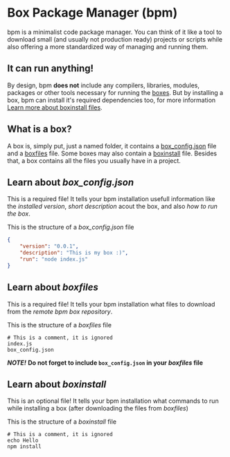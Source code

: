 # Box Package Manager (bpm)
bpm is a minimalist code package manager. You can think of it like a tool to download small (and usually not production ready) projects or scripts while also offering a more standardized way of managing and running them.


## It can run anything!

By design, bpm **does not** include any compilers, libraries, modules, packages or other tools necessary for running the [boxes](#what-is-a-box). But by installing a box, bpm can install it's required dependencies too, for more information [Learn more about boxinstall files](#learn-about-boxinstall).

## What is a box?
A box is, simply put, just a named folder, it contains a [box_config.json](#learn-about-box_configjson) file and a [boxfiles](#learn-about-boxfiles) file. Some boxes may also contain a [boxinstall](#learn-about-boxinstall) file. Besides that, a box contains all the files you usually have in a project.

## Learn about *box_config.json*
This is a required file! It tells your bpm installation usefull information like the *installed version*, *short description* acout the box, and also *how to run the box*.

This is the structure of a *box_config.json* file
```json
{
	"version": "0.0.1",
	"description": "This is my box :)",
	"run": "node index.js"
}
```

## Learn about *boxfiles*
This is a required file! It tells your bpm installation what files to download from the *remote bpm box repository*.

This is the structure of a *boxfiles* file
```
# This is a comment, it is ignored
index.js
box_config.json
```
***NOTE!*** **Do not forget to include `box_config.json` in your *boxfiles* file**

## Learn about *boxinstall*
This is an optional file! It tells your bpm installation what commands to run while installing a box (after downloading the files from *boxfiles*)

This is the structure of a *boxinstall* file
```
# This is a comment, it is ignored
echo Hello
npm install
```
